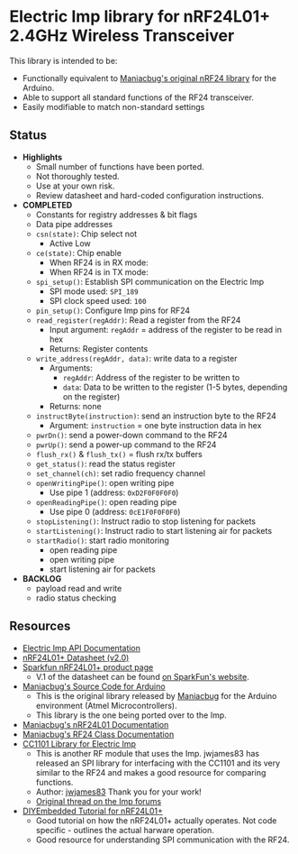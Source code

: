 # Electric Imp library for nRF24L01+ 2.4GHz Wireless Transceiver

This library is intended to be:

+ Functionally equivalent to [Maniacbug's original nRF24 library](https://github.com/sbolel/nrf24_imp#documentation) for the Arduino.
+ Able to support all standard functions of the RF24 transceiver.
+ Easily modifiable to match non-standard settings

## Status

* __Highlights__
    - Small number of functions have been ported.
    - Not thoroughly tested.
    - Use at your own risk.
    - Review datasheet and hard-coded configuration instructions.
* __COMPLETED__
    * Constants for registry addresses & bit flags
    * Data pipe addresses
    * `csn(state)`: Chip select not
        * Active Low
    * `ce(state)`: Chip enable
        * When RF24 is in RX mode:
        * When RF24 is in TX mode:
    * `spi_setup()`: Establish SPI communication on the Electric Imp
        * SPI mode used: `SPI_189`
        * SPI clock speed used: `100`
    * `pin_setup()`: Configure Imp pins for RF24
    * `read_register(regAddr)`: Read a register from the RF24
        * Input argument: `regAddr` = address of the register to be read in hex
        * Returns: Register contents
    * `write_address(regAddr, data)`: write data to a register
        * Arguments:
            * `regAddr`: Address of the register to be written to
            * `data`: Data to be written to the register (1-5 bytes, depending on the register)
        * Returns: none
    * `instructByte(instruction)`: send an instruction byte to the RF24
        * Argument: `instruction` = one byte instruction data in hex
    * `pwrDn()`: send a power-down command to the RF24
    * `pwrUp()`: send a power-up command to the RF24
    * `flush_rx()` & `flush_tx()` = flush rx/tx buffers
    * `get_status()`: read the status register
    * `set_channel(ch)`: set radio frequency channel
    * `openWritingPipe()`: open writing pipe
        * Use pipe 1 (address: `0xD2F0F0F0F0`)
    * `openReadingPipe()`: open reading pipe
        * Use pipe 0 (address: `0cE1F0F0F0F0`)
    * `stopListening()`: Instruct radio to stop listening for packets
    * `startListening()`: Instruct radio to start listening air for packets
    * `startRadio()`: start radio monitoring
        * open reading pipe
        * open writing pipe
        * start listening air for packets
* __BACKLOG__
  * payload read and write
  * radio status checking

## Resources

* [Electric Imp API Documentation](http://devwiki.electricimp.com/doku.php)
* [nRF24L01+ Datasheet (v2.0)](http://www.nordicsemi.com/files/Product/data_sheet/nRF24L01_Product_Specification_v2_0.pdf)
* [Sparkfun nRF24L01+ product page](https://www.sparkfun.com/products/691)
    * V.1 of the datasheet can be found [on SparkFun's website](http://www.sparkfun.com/datasheets/Wireless/Nordic/nRF24L01P_Product_Specification_1_0.pdf).
* [Maniacbug's Source Code for Arduino](https://github.com/maniacbug/RF24)
    * This is the original library released by [Maniacbug](https://github.com/maniacbug) for the Arduino environment (Atmel Microcontrollers).
    * This library is the one being ported over to the Imp.
* [Maniacbug's nRF24L01 Documentation](http://maniacbug.github.com/RF24)
* [Maniacbug's RF24 Class Documentation](http://maniacbug.github.com/RF24/classRF24.html)
* [CC1101 Library for Electric Imp](http://pastebin.com/4v5ntaK2)
    * This is another RF module that uses the Imp. jwjames83 has released an SPI library for interfacing with the CC1101 and its very similar to the RF24 and makes a good resource for comparing functions.
    * Author: [jwjames83](http://forums.electricimp.com/profile/13/jwjames83) Thank you for your work!
    * [Original thread on the Imp forums](http://forums.electricimp.com/discussion/168#Item_2)
* [DIYEmbedded Tutorial for nRF24L01+](http://www.diyembedded.com/tutorials/nrf24l01_0/nrf24l01_tutorial_0.pdf)
    * Good tutorial on how the nRF24L01+ actually operates. Not code specific - outlines the actual harware operation.
    * Good resource for understanding SPI communication with the RF24.

